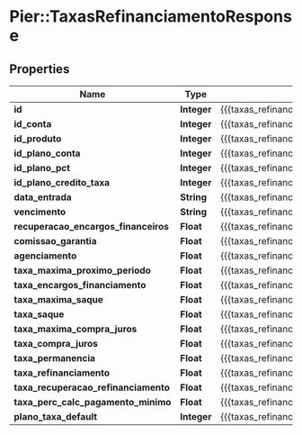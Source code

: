 # Pier::TaxasRefinanciamentoResponse

## Properties
Name | Type | Description | Notes
------------ | ------------- | ------------- | -------------
**id** | **Integer** | {{{taxas_refinanciamento_response_id_value}}} | [optional] 
**id_conta** | **Integer** | {{{taxas_refinanciamento_response_id_conta_value}}} | [optional] 
**id_produto** | **Integer** | {{{taxas_refinanciamento_response_id_produto_value}}} | [optional] 
**id_plano_conta** | **Integer** | {{{taxas_refinanciamento_response_id_plano_conta_value}}} | [optional] 
**id_plano_pct** | **Integer** | {{{taxas_refinanciamento_response_id_plano_pct_value}}} | [optional] 
**id_plano_credito_taxa** | **Integer** | {{{taxas_refinanciamento_response_id_plano_credito_taxa_value}}} | [optional] 
**data_entrada** | **String** | {{{taxas_refinanciamento_response_data_entrada_value}}} | [optional] 
**vencimento** | **String** | {{{taxas_refinanciamento_response_vencimento_value}}} | [optional] 
**recuperacao_encargos_financeiros** | **Float** | {{{taxas_refinanciamento_response_recuperacao_encargos_financeiros_value}}} | [optional] 
**comissao_garantia** | **Float** | {{{taxas_refinanciamento_response_comissao_garantia_value}}} | [optional] 
**agenciamento** | **Float** | {{{taxas_refinanciamento_response_agenciamento_value}}} | [optional] 
**taxa_maxima_proximo_periodo** | **Float** | {{{taxas_refinanciamento_response_taxa_maxima_proximo_periodo_value}}} | [optional] 
**taxa_encargos_financiamento** | **Float** | {{{taxas_refinanciamento_response_taxa_encargos_financiamento_value}}} | [optional] 
**taxa_maxima_saque** | **Float** | {{{taxas_refinanciamento_response_taxa_maxima_saque_value}}} | [optional] 
**taxa_saque** | **Float** | {{{taxas_refinanciamento_response_taxa_saque_value}}} | [optional] 
**taxa_maxima_compra_juros** | **Float** | {{{taxas_refinanciamento_response_taxa_maxima_compra_juros_value}}} | [optional] 
**taxa_compra_juros** | **Float** | {{{taxas_refinanciamento_response_taxa_compra_juros_value}}} | [optional] 
**taxa_permanencia** | **Float** | {{{taxas_refinanciamento_response_taxa_permanencia_value}}} | [optional] 
**taxa_refinanciamento** | **Float** | {{{taxas_refinanciamento_response_taxa_refinanciamento_value}}} | [optional] 
**taxa_recuperacao_refinanciamento** | **Float** | {{{taxas_refinanciamento_response_taxa_recuperacao_refinanciamento_value}}} | [optional] 
**taxa_perc_calc_pagamento_minimo** | **Float** | {{{taxas_refinanciamento_response_taxa_perc_calc_pagamento_minimo_value}}} | [optional] 
**plano_taxa_default** | **Integer** | {{{taxas_refinanciamento_response_plano_taxa_default_value}}} | [optional] 


